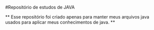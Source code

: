 #Repositório de estudos de JAVA

** Esse repositório foi criado apenas para manter meus arquivos java usados para aplicar meus conhecimentos de java. **